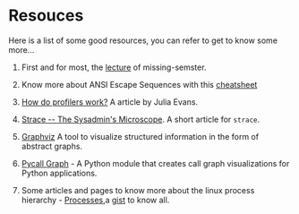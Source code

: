 # Resouces
Here is a list of some good resources, you can refer to get to know some more...

1. First and for most, the [lecture](https://missing.csail.mit.edu/2020/debugging-profiling/) of missing-semster.

2. Know more about ANSI Escape Sequences with this [cheatsheet](https://gist.github.com/fnky/458719343aabd01cfb17a3a4f7296797) 

3. [How do profilers work?](https://jvns.ca/blog/2017/12/17/how-do-ruby---python-profilers-work-/) A article by Julia Evans.

4. [Strace -- The Sysadmin's Microscope](https://blogs.oracle.com/linux/post/strace-the-sysadmins-microscope). A short article for `strace`.

5. [Graphviz](https://graphviz.org/) A tool to visualize structured information in the form of abstract graphs.

6. [Pycall Graph](http://pycallgraph.slowchop.com/en/master/) - A Python module that creates call graph visualizations for Python applications.

7. Some articles and pages to know more about the linux process hierarchy - [Processes](https://www.usna.edu/Users/cs/bilzor/ic411/calendar.php?type=class&event=6),a [gist](https://gist.github.com/CMCDragonkai/f58afb7e39fcc422097849b853caa140) to know all.
